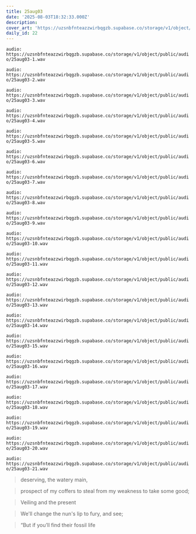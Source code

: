 ```yaml
---
title: 25aug03
date: '2025-08-03T18:32:33.000Z'
description:
cover_art: 'https://uzsnbfnteazzwirbqgzb.supabase.co/storage/v1/object/public/cover-art/25aug03.png?v=1754275522014'
daily_id: 22
---
```


`audio: https://uzsnbfnteazzwirbqgzb.supabase.co/storage/v1/object/public/audio/25aug03-1.wav`

`audio: https://uzsnbfnteazzwirbqgzb.supabase.co/storage/v1/object/public/audio/25aug03-2.wav`

`audio: https://uzsnbfnteazzwirbqgzb.supabase.co/storage/v1/object/public/audio/25aug03-3.wav`

`audio: https://uzsnbfnteazzwirbqgzb.supabase.co/storage/v1/object/public/audio/25aug03-4.wav`

`audio: https://uzsnbfnteazzwirbqgzb.supabase.co/storage/v1/object/public/audio/25aug03-5.wav`

`audio: https://uzsnbfnteazzwirbqgzb.supabase.co/storage/v1/object/public/audio/25aug03-6.wav`

`audio: https://uzsnbfnteazzwirbqgzb.supabase.co/storage/v1/object/public/audio/25aug03-7.wav`

`audio: https://uzsnbfnteazzwirbqgzb.supabase.co/storage/v1/object/public/audio/25aug03-8.wav`

`audio: https://uzsnbfnteazzwirbqgzb.supabase.co/storage/v1/object/public/audio/25aug03-9.wav`

`audio: https://uzsnbfnteazzwirbqgzb.supabase.co/storage/v1/object/public/audio/25aug03-10.wav`

`audio: https://uzsnbfnteazzwirbqgzb.supabase.co/storage/v1/object/public/audio/25aug03-11.wav`

`audio: https://uzsnbfnteazzwirbqgzb.supabase.co/storage/v1/object/public/audio/25aug03-12.wav`

`audio: https://uzsnbfnteazzwirbqgzb.supabase.co/storage/v1/object/public/audio/25aug03-13.wav`

`audio: https://uzsnbfnteazzwirbqgzb.supabase.co/storage/v1/object/public/audio/25aug03-14.wav`

`audio: https://uzsnbfnteazzwirbqgzb.supabase.co/storage/v1/object/public/audio/25aug03-15.wav`

`audio: https://uzsnbfnteazzwirbqgzb.supabase.co/storage/v1/object/public/audio/25aug03-16.wav`

`audio: https://uzsnbfnteazzwirbqgzb.supabase.co/storage/v1/object/public/audio/25aug03-17.wav`

`audio: https://uzsnbfnteazzwirbqgzb.supabase.co/storage/v1/object/public/audio/25aug03-18.wav`

`audio: https://uzsnbfnteazzwirbqgzb.supabase.co/storage/v1/object/public/audio/25aug03-19.wav`

`audio: https://uzsnbfnteazzwirbqgzb.supabase.co/storage/v1/object/public/audio/25aug03-20.wav`

`audio: https://uzsnbfnteazzwirbqgzb.supabase.co/storage/v1/object/public/audio/25aug03-21.wav`

> deserving, the watery main,

> prospect of my coffers to steal from my weakness to take some good;

> Veiling and the present

> We'll change the nun's lip to fury, and see;

> “But if you’ll find their fossil life
